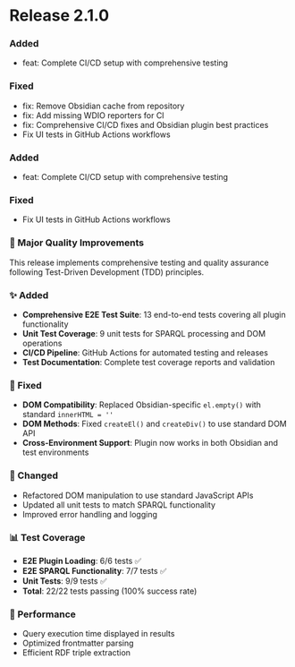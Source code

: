 # Release 2.1.0

### Added

- feat: Complete CI/CD setup with comprehensive testing

### Fixed

- fix: Remove Obsidian cache from repository
- fix: Add missing WDIO reporters for CI
- fix: Comprehensive CI/CD fixes and Obsidian plugin best practices
- Fix UI tests in GitHub Actions workflows


### Added

- feat: Complete CI/CD setup with comprehensive testing

### Fixed

- Fix UI tests in GitHub Actions workflows


### 🎯 Major Quality Improvements
This release implements comprehensive testing and quality assurance following Test-Driven Development (TDD) principles.

### ✨ Added
- **Comprehensive E2E Test Suite**: 13 end-to-end tests covering all plugin functionality
- **Unit Test Coverage**: 9 unit tests for SPARQL processing and DOM operations  
- **CI/CD Pipeline**: GitHub Actions for automated testing and releases
- **Test Documentation**: Complete test coverage reports and validation

### 🐛 Fixed
- **DOM Compatibility**: Replaced Obsidian-specific `el.empty()` with standard `innerHTML = ''`
- **DOM Methods**: Fixed `createEl()` and `createDiv()` to use standard DOM API
- **Cross-Environment Support**: Plugin now works in both Obsidian and test environments

### 🔧 Changed
- Refactored DOM manipulation to use standard JavaScript APIs
- Updated all unit tests to match SPARQL functionality
- Improved error handling and logging

### 📊 Test Coverage
- **E2E Plugin Loading**: 6/6 tests ✅
- **E2E SPARQL Functionality**: 7/7 tests ✅
- **Unit Tests**: 9/9 tests ✅
- **Total**: 22/22 tests passing (100% success rate)

### 🚀 Performance
- Query execution time displayed in results
- Optimized frontmatter parsing
- Efficient RDF triple extraction